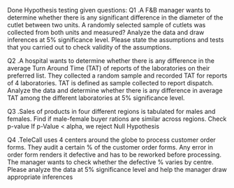 Done Hypothesis testing given questions:
Q1 .A F&B manager wants to determine whether there is any significant difference in the diameter of the cutlet between two units. A randomly selected sample of cutlets was collected from both units and measured? Analyze the data and draw inferences at 5% significance level. Please state the assumptions and tests that you carried out to check validity of the assumptions.

Q2 .A hospital wants to determine whether there is any difference in the average Turn Around Time (TAT) of reports of the laboratories on their preferred list. They collected a random sample and recorded TAT for reports of 4 laboratories. TAT is defined as sample collected to report dispatch.
   Analyze the data and determine whether there is any difference in average TAT among the different laboratories at 5% significance level.
   
Q3 .Sales of products in four different regions is tabulated for males and females. Find if male-female buyer rations are similar across regions.
Check p-value
If p-Value < alpha, we reject Null Hypothesis

Q4 .TeleCall uses 4 centers around the globe to process customer order forms. They audit a certain %  of the customer order forms. Any error in order form renders it defective and has to be reworked before processing.  The manager wants to check whether the defective %  varies by centre. Please analyze the data at 5% significance level and help the manager draw appropriate inferences




